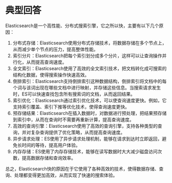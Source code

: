 # 典型回答

Elasticsearch是一个高性能、分布式搜索引擎，它之所以快，主要有以下几个原因：

1. 分布式存储：Elasticsearch使用分布式存储技术，将数据存储在多个节点上，从而减少单个节点的压力，提高整体性能。
2. 索引分片：Elasticsearch把每个索引划分成多个分片，这样可以让查询操作并行化，从而提高查询速度。
3. 全文索引：Elasticsearch使用了高效的全文索引技术，把文档转化成可搜索的结构化数据，使得搜索操作快速高效。
4. 倒排索引：Elasticsearch支持倒排索引这种数据结构，倒排索引将文档中的每个词与该词出现在哪些文档中进行映射，并存储这些信息。当搜索请求发生时，ES可以快速查找包含所有搜索词的文档，从而返回结果。
5. 索引优化：Elasticsearch通过索引优化技术，可以使查询速度更快。例如，它支持索引覆盖、索引下推等优化技术，使得查询速度更快。
6. 预存储结果：Elasticsearch在插入数据时，对数据进行预处理，把结果预存储到索引中，从而在查询时不需要再重新计算，提高查询速度。
7. 高效的查询引擎：Elasticsearch使用了高效的查询引擎，支持各种类型的查询，并对复杂查询提供了优化策略，从而提高查询速度。
8. 异步请求处理：ES使用了异步请求处理机制，能够在请求到达时立即返回，避免长时间的等待，提高用户体验。
9. 内存存储：ES使用了内存存储技术，能够在读写数据时大大减少磁盘访问次数，提高数据存储和查询效率。

总之，Elasticsearch快的原因在于它使用了各种高效的技术，使得数据存储、查询、处理都变得更加高效，从而实现了快速的搜索体验。
